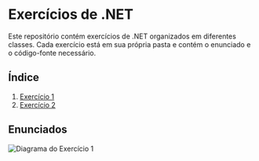 # Exercícios de .NET

Este repositório contém exercícios de .NET organizados em diferentes classes. Cada exercício está em sua própria pasta e contém o enunciado e o código-fonte necessário.

## Índice

1. [Exercício 1](./ExercicioAula1.cs)
2. [Exercício 2](./Exercicio2)

## Enunciados
![Diagrama do Exercício 1](images/exe1.png)
